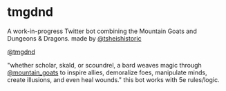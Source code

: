 # tmgdnd

A work-in-progress Twitter bot combining the Mountain Goats and Dungeons & Dragons. made by [@tsheishistoric](http://www.twitter.com/sheishistoric)


[@tmgdnd](http://www.twitter.com/tmgdnd)

"whether scholar, skald, or scoundrel, a bard weaves magic through [@mountain_goats](http://www.twitter.com/mountain_goats) to inspire allies, demoralize foes, manipulate minds, create illusions, and even heal wounds." this bot works with 5e rules/logic.
